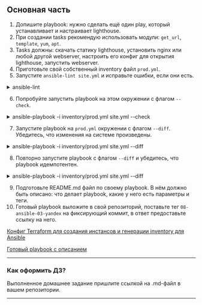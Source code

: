 
## Основная часть

1. Допишите playbook: нужно сделать ещё один play, который устанавливает и настраивает lighthouse.
2. При создании tasks рекомендую использовать модули: `get_url`, `template`, `yum`, `apt`.
3. Tasks должны: скачать статику lighthouse, установить nginx или любой другой webserver, настроить его конфиг для открытия lighthouse, запустить webserver.
4. Приготовьте свой собственный inventory файл `prod.yml`.
5. Запустите `ansible-lint site.yml` и исправьте ошибки, если они есть.

<details>
    <summary>ansible-lint</summary>

```bash
timych@timych-ubu2:~/clickhouse_vector_lighthouse/playbook$ ansible-lint site.yml
WARNING: ansible-lint is no longer tested under Python 3.8 and will soon require 3.9. Do not report bugs for this version.
WARNING  Ignore loading rule from /home/timych/.local/lib/python3.8/site-packages/ansiblelint/rules/role_name.py due to cannot import name 'cache' from 'functools' (/usr/lib/python3.8/functools.py)

Passed with production profile: 0 failure(s), 0 warning(s) on 1 files.
A new release of ansible-lint is available: 6.12.2 → 6.13.1
```

</details>

6. Попробуйте запустить playbook на этом окружении с флагом `--check`.
<details>
<summary>ansible-playbook -i inventory/prod.yml site.yml --check</summary>

```bash
timych@timych-ubu2:~/clickhouse_vector_lighthouse/playbook$ ansible-playbook -i inventory/prod_tf.yml site.yml --check

PLAY [Install Clickhouse] *******************************************************************************************************************************************

TASK [Gathering Facts] **********************************************************************************************************************************************
ok: [prod-server-clickhouse-01]

TASK [Install Clickhouse | Download clickhouse distrib] *************************************************************************************************************
changed: [prod-server-clickhouse-01] => (item=clickhouse-client)
changed: [prod-server-clickhouse-01] => (item=clickhouse-server)
failed: [prod-server-clickhouse-01] (item=clickhouse-common-static) => {"ansible_loop_var": "item", "changed": false, "dest": "./clickhouse-common-static-22.3.3.44.rpm", "elapsed": 0, "item": "clickhouse-common-static", "msg": "Request failed", "response": "HTTP Error 404: Not Found", "status_code": 404, "url": "https://packages.clickhouse.com/rpm/stable/clickhouse-common-static-22.3.3.44.noarch.rpm"}

TASK [Install Clickhouse | Download clickhouse distrib] *************************************************************************************************************
changed: [prod-server-clickhouse-01]

TASK [Install Clickhouse | Install clickhouse packages] *************************************************************************************************************
fatal: [prod-server-clickhouse-01]: FAILED! => {"changed": false, "msg": "No RPM file matching 'clickhouse-common-static-22.3.3.44.rpm' found on system", "rc": 127, "results": ["No RPM file matching 'clickhouse-common-static-22.3.3.44.rpm' found on system"]}
...ignoring

TASK [Install Clickhouse | Flush handlers] **************************************************************************************************************************

TASK [Install Clickhouse | Check if Clickhouse started] *************************************************************************************************************
fatal: [prod-server-clickhouse-01]: FAILED! => {"msg": "The conditional check 'temp__service_facts.ansible_facts.services[\"clickhouse-server.service\"].state == 'running'' failed. The error was: error while evaluating conditional (temp__service_facts.ansible_facts.services[\"clickhouse-server.service\"].state == 'running'): 'dict object' has no attribute 'clickhouse-server.service'"}
...ignoring

TASK [Install Clickhouse | Create database] *************************************************************************************************************************
skipping: [prod-server-clickhouse-01]

PLAY [Configure Сlickhouse] *****************************************************************************************************************************************

TASK [Gathering Facts] **********************************************************************************************************************************************
ok: [prod-server-clickhouse-01]

TASK [Configure clickhouse | Install epel] **************************************************************************************************************************
changed: [prod-server-clickhouse-01]

TASK [Configure clickhouse | Install python-pip and firewalld] ******************************************************************************************************
fatal: [prod-server-clickhouse-01]: FAILED! => {"changed": false, "msg": "No package matching 'python-pip' found available, installed or updated", "rc": 126, "results": ["No package matching 'python-pip' found available, installed or updated"]}
...ignoring

TASK [Configure clickhouse | Install pip lxml] **********************************************************************************************************************
fatal: [prod-server-clickhouse-01]: FAILED! => {"changed": false, "msg": "Unable to find any of pip2, pip to use.  pip needs to be installed."}
...ignoring

TASK [Configure clickhouse | Create table for syslog] ***************************************************************************************************************
skipping: [prod-server-clickhouse-01]

TASK [Configure clickhouse | Modify clickhouse server config] *******************************************************************************************************
An exception occurred during task execution. To see the full traceback, use -vvv. The error was: ImportError: No module named lxml
fatal: [prod-server-clickhouse-01]: FAILED! => {"changed": false, "msg": "Failed to import the required Python library (lxml) on prod-server-clickhouse-01.ru-central1.internal's Python /usr/bin/python. Please read the module documentation and install it in the appropriate location. If the required library is installed, but Ansible is using the wrong Python interpreter, please consult the documentation on ansible_python_interpreter"}
...ignoring

TASK [Configure clickhouse | Modify clickhouse client config] *******************************************************************************************************
An exception occurred during task execution. To see the full traceback, use -vvv. The error was: ImportError: No module named lxml
fatal: [prod-server-clickhouse-01]: FAILED! => {"changed": false, "msg": "Failed to import the required Python library (lxml) on prod-server-clickhouse-01.ru-central1.internal's Python /usr/bin/python. Please read the module documentation and install it in the appropriate location. If the required library is installed, but Ansible is using the wrong Python interpreter, please consult the documentation on ansible_python_interpreter"}
...ignoring

TASK [Configure clickhouse | Open clickhouse port on firewalld] *****************************************************************************************************
fatal: [prod-server-clickhouse-01]: FAILED! => {"changed": false, "msg": "Python Module not found: firewalld and its python module are required for this module,                         version 0.2.11 or newer required (0.3.9 or newer for offline operations)"}
...ignoring

PLAY [Install Vector] ***********************************************************************************************************************************************

TASK [Gathering Facts] **********************************************************************************************************************************************
ok: [prod-server-vector-01]

TASK [Install vector | Download vector distrib] *********************************************************************************************************************
changed: [prod-server-vector-01]

TASK [Install vector | Install vector package] **********************************************************************************************************************
fatal: [prod-server-vector-01]: FAILED! => {"changed": false, "msg": "No RPM file matching 'vector-0.27.0.rpm' found on system", "rc": 127, "results": ["No RPM file matching 'vector-0.27.0.rpm' found on system"]}
...ignoring

TASK [Install vector | Delete default vector config] ****************************************************************************************************************
ok: [prod-server-vector-01]

TASK [Install vector | Set default vector config file for service] **************************************************************************************************
changed: [prod-server-vector-01]

TASK [Install vector | Vector config from template] *****************************************************************************************************************
changed: [prod-server-vector-01]

TASK [Install vector | Flush handlers] ******************************************************************************************************************************

RUNNING HANDLER [Restart vector service] ****************************************************************************************************************************
fatal: [prod-server-vector-01]: FAILED! => {"changed": false, "msg": "Could not find the requested service vector: host"}
...ignoring

TASK [Install vector | Check if vector started] *********************************************************************************************************************
fatal: [prod-server-vector-01]: FAILED! => {"msg": "The conditional check 'temp__service_facts.ansible_facts.services[\"vector.service\"].state == 'running'' failed. The error was: error while evaluating conditional (temp__service_facts.ansible_facts.services[\"vector.service\"].state == 'running'): 'dict object' has no attribute 'vector.service'"}
...ignoring

PLAY [Install lighthouse] *******************************************************************************************************************************************

TASK [Gathering Facts] **********************************************************************************************************************************************
ok: [prod-server-lighthouse-01]

TASK [Install lighthouse | Install epel repo] ***********************************************************************************************************************
changed: [prod-server-lighthouse-01]

TASK [Install lighthouse | Install nginx, git and firewalld] ********************************************************************************************************
fatal: [prod-server-lighthouse-01]: FAILED! => {"changed": false, "msg": "No package matching 'nginx' found available, installed or updated", "rc": 126, "results": ["No package matching 'nginx' found available, installed or updated"]}
...ignoring

TASK [Install lighthouse | Flush handlers] **************************************************************************************************************************

TASK [Install lighthouse | Clone a lighthouse repo] *****************************************************************************************************************
fatal: [prod-server-lighthouse-01]: FAILED! => {"changed": false, "msg": "Failed to find required executable \"git\" in paths: /sbin:/bin:/usr/sbin:/usr/bin:/usr/local/sbin"}
...ignoring

TASK [Synchronize two directories on one remote host.] **************************************************************************************************************
fatal: [prod-server-lighthouse-01]: FAILED! => {"changed": false, "cmd": "/bin/rsync --delay-updates -F --compress --dry-run --archive --no-perms --exclude=.git --chown=nginx:nginx --chmod=D750,F640 --out-format='<<CHANGED>>%i %n%L' /var/www/html/lighthouse_repo/ /var/www/html/lighthouse", "msg": "rsync: change_dir \"/var/www/html/lighthouse_repo\" failed: No such file or directory (2)\nUnknown --usermap name on receiver: nginx\nUnknown --groupmap name on receiver: nginx\nrsync: change_dir#3 \"/var/www/html\" failed: No such file or directory (2)\nrsync error: errors selecting input/output files, dirs (code 3) at main.c(694) [Receiver=3.1.2]\n", "rc": 3}
...ignoring

TASK [Install lighthouse | Configure SELinux for nginx] *************************************************************************************************************
skipping: [prod-server-lighthouse-01]

TASK [Install lighthouse | Open http/s port on firewalld] ***********************************************************************************************************
failed: [prod-server-lighthouse-01] (item=http) => {"ansible_loop_var": "item", "changed": false, "item": "http", "msg": "Python Module not found: firewalld and its python module are required for this module,                         version 0.2.11 or newer required (0.3.9 or newer for offline operations)"}
failed: [prod-server-lighthouse-01] (item=https) => {"ansible_loop_var": "item", "changed": false, "item": "https", "msg": "Python Module not found: firewalld and its python module are required for this module,                         version 0.2.11 or newer required (0.3.9 or newer for offline operations)"}
...ignoring

TASK [Install lighthouse | Rewrite nginx main config file] **********************************************************************************************************
changed: [prod-server-lighthouse-01]

TASK [Install lighthouse | Rewrite nginx lighthouse config file] ****************************************************************************************************
changed: [prod-server-lighthouse-01]

RUNNING HANDLER [Reload nginx service] ******************************************************************************************************************************
fatal: [prod-server-lighthouse-01]: FAILED! => {"changed": false, "msg": "Could not find the requested service nginx: host"}
...ignoring

PLAY RECAP **********************************************************************************************************************************************************
prod-server-clickhouse-01  : ok=11   changed=2    unreachable=0    failed=0    skipped=2    rescued=1    ignored=7
prod-server-lighthouse-01  : ok=9    changed=3    unreachable=0    failed=0    skipped=1    rescued=0    ignored=5
prod-server-vector-01      : ok=8    changed=3    unreachable=0    failed=0    skipped=0    rescued=0    ignored=3
```

</details>

7. Запустите playbook на `prod.yml` окружении с флагом `--diff`. Убедитесь, что изменения на системе произведены.


<details>
<summary>ansible-playbook -i inventory/prod.yml site.yml --diff</summary>

```bash
timych@timych-ubu2:~/clickhouse_vector_lighthouse/playbook$ ansible-playbook -i inventory/prod_tf.yml site.yml --diff

PLAY [Install Clickhouse] *******************************************************************************************************************************************

TASK [Gathering Facts] **********************************************************************************************************************************************
ok: [prod-server-clickhouse-01]

TASK [Install Clickhouse | Download clickhouse distrib] *************************************************************************************************************
changed: [prod-server-clickhouse-01] => (item=clickhouse-client)
changed: [prod-server-clickhouse-01] => (item=clickhouse-server)
failed: [prod-server-clickhouse-01] (item=clickhouse-common-static) => {"ansible_loop_var": "item", "changed": false, "dest": "./clickhouse-common-static-22.3.3.44.rpm", "elapsed": 0, "item": "clickhouse-common-static", "msg": "Request failed", "response": "HTTP Error 404: Not Found", "status_code": 404, "url": "https://packages.clickhouse.com/rpm/stable/clickhouse-common-static-22.3.3.44.noarch.rpm"}

TASK [Install Clickhouse | Download clickhouse distrib] *************************************************************************************************************
changed: [prod-server-clickhouse-01]

TASK [Install Clickhouse | Install clickhouse packages] *************************************************************************************************************
changed: [prod-server-clickhouse-01]

TASK [Install Clickhouse | Flush handlers] **************************************************************************************************************************

RUNNING HANDLER [Start clickhouse service] **************************************************************************************************************************
changed: [prod-server-clickhouse-01]

TASK [Install Clickhouse | Check if Clickhouse started] *************************************************************************************************************
ok: [prod-server-clickhouse-01]

TASK [Install Clickhouse | Create database] *************************************************************************************************************************
changed: [prod-server-clickhouse-01]

PLAY [Configure Сlickhouse] *****************************************************************************************************************************************

TASK [Gathering Facts] **********************************************************************************************************************************************
ok: [prod-server-clickhouse-01]

TASK [Configure clickhouse | Install epel] **************************************************************************************************************************
changed: [prod-server-clickhouse-01]

TASK [Configure clickhouse | Install python-pip and firewalld] ******************************************************************************************************
changed: [prod-server-clickhouse-01]

TASK [Configure clickhouse | Install pip lxml] **********************************************************************************************************************
changed: [prod-server-clickhouse-01]

TASK [Configure clickhouse | Create table for syslog] ***************************************************************************************************************
changed: [prod-server-clickhouse-01]

TASK [Configure clickhouse | Modify clickhouse server config] *******************************************************************************************************
--- before
+++ after
@@ -1294,4 +1294,4 @@
         </tables>
     </rocksdb>
     -->
-</clickhouse>
+<listen_host>0.0.0.0</listen_host></clickhouse>

changed: [prod-server-clickhouse-01]

TASK [Configure clickhouse | Modify clickhouse client config] *******************************************************************************************************
--- before
+++ after
@@ -18,7 +18,7 @@
                  first_or_random - if first replica one has higher number of errors, pick a random one from replicas with minimum number of errors.
             -->
             <load_balancing>random</load_balancing>
-        </default>
+        <date_time_input_format>best_effort</date_time_input_format></default>

         <!-- Profile that allows only read queries. -->
         <readonly>

changed: [prod-server-clickhouse-01]

TASK [Configure clickhouse | Open clickhouse port on firewalld] *****************************************************************************************************
changed: [prod-server-clickhouse-01]

RUNNING HANDLER [Restart clickhouse service] ************************************************************************************************************************
changed: [prod-server-clickhouse-01]

RUNNING HANDLER [Restart firewalld service] *************************************************************************************************************************
changed: [prod-server-clickhouse-01]

RUNNING HANDLER [Reload firewalld service] **************************************************************************************************************************
changed: [prod-server-clickhouse-01]

PLAY [Install Vector] ***********************************************************************************************************************************************

TASK [Gathering Facts] **********************************************************************************************************************************************
ok: [prod-server-vector-01]

TASK [Install vector | Download vector distrib] *********************************************************************************************************************
changed: [prod-server-vector-01]

TASK [Install vector | Install vector package] **********************************************************************************************************************
changed: [prod-server-vector-01]

TASK [Install vector | Delete default vector config] ****************************************************************************************************************
--- before
+++ after
@@ -1,4 +1,4 @@
 {
     "path": "/etc/vector/vector.toml",
-    "state": "file"
+    "state": "absent"
 }

changed: [prod-server-vector-01]

TASK [Install vector | Set default vector config file for service] **************************************************************************************************
--- before: /etc/default/vector
+++ after: /home/timych/.ansible/tmp/ansible-local-123629r3o_ztsj/tmpbefrpa7o/vector.j2
@@ -1,4 +1 @@
-# /etc/default/vector
-# This file can theoretically contain a bunch of environment variables
-# for Vector.  See https://vector.dev/docs/setup/configuration/#environment-variables
-# for details.
+VECTOR_CONFIG=/etc/vector/vector.yml

changed: [prod-server-vector-01]

TASK [Install vector | Vector config from template] *****************************************************************************************************************
--- before
+++ after: /home/timych/.ansible/tmp/ansible-local-123629r3o_ztsj/tmpsyq9y_zi/vector.yml.j2
@@ -0,0 +1,24 @@
+sinks:
+    clickhouse_syslog:
+        database: logs
+        endpoint: http://192.168.101.9:8123
+        inputs:
+        - journald_src
+        skip_unknown_fields: true
+        table: syslogd
+        type: clickhouse
+    test_console:
+        encoding:
+            codec: json
+        inputs:
+        - dummy_logs
+        type: console
+sources:
+    dummy_logs:
+        format: syslog
+        interval: 5
+        type: demo_logs
+    journald_src:
+        current_boot_only: true
+        since_now: false
+        type: journald

changed: [prod-server-vector-01]

TASK [Install vector | Flush handlers] ******************************************************************************************************************************

RUNNING HANDLER [Restart vector service] ****************************************************************************************************************************
changed: [prod-server-vector-01]

TASK [Install vector | Check if vector started] *********************************************************************************************************************
ok: [prod-server-vector-01]

PLAY [Install lighthouse] *******************************************************************************************************************************************

TASK [Gathering Facts] **********************************************************************************************************************************************
ok: [prod-server-lighthouse-01]

TASK [Install lighthouse | Install epel repo] ***********************************************************************************************************************
changed: [prod-server-lighthouse-01]

TASK [Install lighthouse | Install nginx, git and firewalld] ********************************************************************************************************
changed: [prod-server-lighthouse-01]

TASK [Install lighthouse | Flush handlers] **************************************************************************************************************************

RUNNING HANDLER [Restart nginx service] *****************************************************************************************************************************
changed: [prod-server-lighthouse-01]

RUNNING HANDLER [Restart firewalld service] *************************************************************************************************************************
changed: [prod-server-lighthouse-01]

TASK [Install lighthouse | Clone a lighthouse repo] *****************************************************************************************************************
>> Newly checked out d701335c25cd1bb9b5155711190bad8ab852c2ce
changed: [prod-server-lighthouse-01]

TASK [Synchronize two directories on one remote host.] **************************************************************************************************************
cd+++++++++ ./
>f+++++++++ LICENSE
>f+++++++++ README.md
>f+++++++++ app.js
>f+++++++++ index.html
>f+++++++++ jquery.js
cd+++++++++ css/
>f+++++++++ css/bootstrap-responsive.css
>f+++++++++ css/bootstrap-responsive.min.css
>f+++++++++ css/bootstrap.css
>f+++++++++ css/bootstrap.min.css
cd+++++++++ img/
>f+++++++++ img/glyphicons-halflings-white.png
>f+++++++++ img/glyphicons-halflings.png
>f+++++++++ img/loading.svg
cd+++++++++ js/
>f+++++++++ js/ag-grid.min.js
>f+++++++++ js/bootstrap.js
>f+++++++++ js/bootstrap.min.js
cd+++++++++ js/ace-min/
>f+++++++++ js/ace-min/ace.js
>f+++++++++ js/ace-min/ch_completions_help.js
>f+++++++++ js/ace-min/clickhouse_highlight_rules.js
>f+++++++++ js/ace-min/ext-beautify.js
>f+++++++++ js/ace-min/ext-elastic_tabstops_lite.js
>f+++++++++ js/ace-min/ext-emmet.js
>f+++++++++ js/ace-min/ext-error_marker.js
>f+++++++++ js/ace-min/ext-keybinding_menu.js
>f+++++++++ js/ace-min/ext-language_tools.js
>f+++++++++ js/ace-min/ext-linking.js
>f+++++++++ js/ace-min/ext-modelist.js
>f+++++++++ js/ace-min/ext-options.js
>f+++++++++ js/ace-min/ext-searchbox.js
>f+++++++++ js/ace-min/ext-settings_menu.js
>f+++++++++ js/ace-min/ext-spellcheck.js
>f+++++++++ js/ace-min/ext-split.js
>f+++++++++ js/ace-min/ext-static_highlight.js
>f+++++++++ js/ace-min/ext-statusbar.js
>f+++++++++ js/ace-min/ext-textarea.js
>f+++++++++ js/ace-min/ext-themelist.js
>f+++++++++ js/ace-min/ext-whitespace.js
>f+++++++++ js/ace-min/keybinding-emacs.js
>f+++++++++ js/ace-min/keybinding-vim.js
>f+++++++++ js/ace-min/mode-abap.js
>f+++++++++ js/ace-min/mode-abc.js
>f+++++++++ js/ace-min/mode-actionscript.js
>f+++++++++ js/ace-min/mode-ada.js
>f+++++++++ js/ace-min/mode-apache_conf.js
>f+++++++++ js/ace-min/mode-applescript.js
>f+++++++++ js/ace-min/mode-asciidoc.js
>f+++++++++ js/ace-min/mode-assembly_x86.js
>f+++++++++ js/ace-min/mode-autohotkey.js
>f+++++++++ js/ace-min/mode-batchfile.js
>f+++++++++ js/ace-min/mode-bro.js
>f+++++++++ js/ace-min/mode-c9search.js
>f+++++++++ js/ace-min/mode-c_cpp.js
>f+++++++++ js/ace-min/mode-cirru.js
>f+++++++++ js/ace-min/mode-clickhouse.js
>f+++++++++ js/ace-min/mode-clojure.js
>f+++++++++ js/ace-min/mode-cobol.js
>f+++++++++ js/ace-min/mode-coffee.js
>f+++++++++ js/ace-min/mode-coldfusion.js
>f+++++++++ js/ace-min/mode-csharp.js
>f+++++++++ js/ace-min/mode-csound_document.js
>f+++++++++ js/ace-min/mode-csound_orchestra.js
>f+++++++++ js/ace-min/mode-csound_score.js
>f+++++++++ js/ace-min/mode-csp.js
>f+++++++++ js/ace-min/mode-css.js
>f+++++++++ js/ace-min/mode-curly.js
>f+++++++++ js/ace-min/mode-d.js
>f+++++++++ js/ace-min/mode-dart.js
>f+++++++++ js/ace-min/mode-diff.js
>f+++++++++ js/ace-min/mode-django.js
>f+++++++++ js/ace-min/mode-dockerfile.js
>f+++++++++ js/ace-min/mode-dot.js
>f+++++++++ js/ace-min/mode-drools.js
>f+++++++++ js/ace-min/mode-edifact.js
>f+++++++++ js/ace-min/mode-eiffel.js
>f+++++++++ js/ace-min/mode-ejs.js
>f+++++++++ js/ace-min/mode-elixir.js
>f+++++++++ js/ace-min/mode-elm.js
>f+++++++++ js/ace-min/mode-erlang.js
>f+++++++++ js/ace-min/mode-forth.js
>f+++++++++ js/ace-min/mode-fortran.js
>f+++++++++ js/ace-min/mode-ftl.js
>f+++++++++ js/ace-min/mode-gcode.js
>f+++++++++ js/ace-min/mode-gherkin.js
>f+++++++++ js/ace-min/mode-gitignore.js
>f+++++++++ js/ace-min/mode-glsl.js
>f+++++++++ js/ace-min/mode-gobstones.js
>f+++++++++ js/ace-min/mode-golang.js
>f+++++++++ js/ace-min/mode-graphqlschema.js
>f+++++++++ js/ace-min/mode-groovy.js
>f+++++++++ js/ace-min/mode-haml.js
>f+++++++++ js/ace-min/mode-handlebars.js
>f+++++++++ js/ace-min/mode-haskell.js
>f+++++++++ js/ace-min/mode-haskell_cabal.js
>f+++++++++ js/ace-min/mode-haxe.js
>f+++++++++ js/ace-min/mode-hjson.js
>f+++++++++ js/ace-min/mode-html.js
>f+++++++++ js/ace-min/mode-html_elixir.js
>f+++++++++ js/ace-min/mode-html_ruby.js
>f+++++++++ js/ace-min/mode-ini.js
>f+++++++++ js/ace-min/mode-io.js
>f+++++++++ js/ace-min/mode-jack.js
>f+++++++++ js/ace-min/mode-jade.js
>f+++++++++ js/ace-min/mode-java.js
>f+++++++++ js/ace-min/mode-javascript.js
>f+++++++++ js/ace-min/mode-json.js
>f+++++++++ js/ace-min/mode-jsoniq.js
>f+++++++++ js/ace-min/mode-jsp.js
>f+++++++++ js/ace-min/mode-jssm.js
>f+++++++++ js/ace-min/mode-jsx.js
>f+++++++++ js/ace-min/mode-julia.js
>f+++++++++ js/ace-min/mode-kotlin.js
>f+++++++++ js/ace-min/mode-latex.js
>f+++++++++ js/ace-min/mode-less.js
>f+++++++++ js/ace-min/mode-liquid.js
>f+++++++++ js/ace-min/mode-lisp.js
>f+++++++++ js/ace-min/mode-livescript.js
>f+++++++++ js/ace-min/mode-logiql.js
>f+++++++++ js/ace-min/mode-lsl.js
>f+++++++++ js/ace-min/mode-lua.js
>f+++++++++ js/ace-min/mode-luapage.js
>f+++++++++ js/ace-min/mode-lucene.js
>f+++++++++ js/ace-min/mode-makefile.js
>f+++++++++ js/ace-min/mode-markdown.js
>f+++++++++ js/ace-min/mode-mask.js
>f+++++++++ js/ace-min/mode-matlab.js
>f+++++++++ js/ace-min/mode-maze.js
>f+++++++++ js/ace-min/mode-mel.js
>f+++++++++ js/ace-min/mode-mixal.js
>f+++++++++ js/ace-min/mode-mushcode.js
>f+++++++++ js/ace-min/mode-mysql.js
>f+++++++++ js/ace-min/mode-nix.js
>f+++++++++ js/ace-min/mode-nsis.js
>f+++++++++ js/ace-min/mode-objectivec.js
>f+++++++++ js/ace-min/mode-ocaml.js
>f+++++++++ js/ace-min/mode-pascal.js
>f+++++++++ js/ace-min/mode-perl.js
>f+++++++++ js/ace-min/mode-pgsql.js
>f+++++++++ js/ace-min/mode-php.js
>f+++++++++ js/ace-min/mode-pig.js
>f+++++++++ js/ace-min/mode-plain_text.js
>f+++++++++ js/ace-min/mode-powershell.js
>f+++++++++ js/ace-min/mode-praat.js
>f+++++++++ js/ace-min/mode-prolog.js
>f+++++++++ js/ace-min/mode-properties.js
>f+++++++++ js/ace-min/mode-protobuf.js
>f+++++++++ js/ace-min/mode-python.js
>f+++++++++ js/ace-min/mode-r.js
>f+++++++++ js/ace-min/mode-razor.js
>f+++++++++ js/ace-min/mode-rdoc.js
>f+++++++++ js/ace-min/mode-red.js
>f+++++++++ js/ace-min/mode-redshift.js
>f+++++++++ js/ace-min/mode-rhtml.js
>f+++++++++ js/ace-min/mode-rst.js
>f+++++++++ js/ace-min/mode-ruby.js
>f+++++++++ js/ace-min/mode-rust.js
>f+++++++++ js/ace-min/mode-sass.js
>f+++++++++ js/ace-min/mode-scad.js
>f+++++++++ js/ace-min/mode-scala.js
>f+++++++++ js/ace-min/mode-scheme.js
>f+++++++++ js/ace-min/mode-scss.js
>f+++++++++ js/ace-min/mode-sh.js
>f+++++++++ js/ace-min/mode-sjs.js
>f+++++++++ js/ace-min/mode-smarty.js
>f+++++++++ js/ace-min/mode-snippets.js
>f+++++++++ js/ace-min/mode-soy_template.js
>f+++++++++ js/ace-min/mode-space.js
>f+++++++++ js/ace-min/mode-sparql.js
>f+++++++++ js/ace-min/mode-sql.js
>f+++++++++ js/ace-min/mode-sqlserver.js
>f+++++++++ js/ace-min/mode-stylus.js
>f+++++++++ js/ace-min/mode-svg.js
>f+++++++++ js/ace-min/mode-swift.js
>f+++++++++ js/ace-min/mode-tcl.js
>f+++++++++ js/ace-min/mode-tex.js
>f+++++++++ js/ace-min/mode-text.js
>f+++++++++ js/ace-min/mode-textile.js
>f+++++++++ js/ace-min/mode-toml.js
>f+++++++++ js/ace-min/mode-tsx.js
>f+++++++++ js/ace-min/mode-turtle.js
>f+++++++++ js/ace-min/mode-twig.js
>f+++++++++ js/ace-min/mode-typescript.js
>f+++++++++ js/ace-min/mode-vala.js
>f+++++++++ js/ace-min/mode-vbscript.js
>f+++++++++ js/ace-min/mode-velocity.js
>f+++++++++ js/ace-min/mode-verilog.js
>f+++++++++ js/ace-min/mode-vhdl.js
>f+++++++++ js/ace-min/mode-wollok.js
>f+++++++++ js/ace-min/mode-xml.js
>f+++++++++ js/ace-min/mode-xquery.js
>f+++++++++ js/ace-min/mode-yaml.js
>f+++++++++ js/ace-min/theme-ambiance.js
>f+++++++++ js/ace-min/theme-chaos.js
>f+++++++++ js/ace-min/theme-chrome.js
>f+++++++++ js/ace-min/theme-clouds.js
>f+++++++++ js/ace-min/theme-clouds_midnight.js
>f+++++++++ js/ace-min/theme-cobalt.js
>f+++++++++ js/ace-min/theme-crimson_editor.js
>f+++++++++ js/ace-min/theme-dawn.js
>f+++++++++ js/ace-min/theme-dracula.js
>f+++++++++ js/ace-min/theme-dreamweaver.js
>f+++++++++ js/ace-min/theme-eclipse.js
>f+++++++++ js/ace-min/theme-github.js
>f+++++++++ js/ace-min/theme-gob.js
>f+++++++++ js/ace-min/theme-gruvbox.js
>f+++++++++ js/ace-min/theme-idle_fingers.js
>f+++++++++ js/ace-min/theme-iplastic.js
>f+++++++++ js/ace-min/theme-katzenmilch.js
>f+++++++++ js/ace-min/theme-kr_theme.js
>f+++++++++ js/ace-min/theme-kuroir.js
>f+++++++++ js/ace-min/theme-merbivore.js
>f+++++++++ js/ace-min/theme-merbivore_soft.js
>f+++++++++ js/ace-min/theme-mono_industrial.js
>f+++++++++ js/ace-min/theme-monokai.js
>f+++++++++ js/ace-min/theme-pastel_on_dark.js
>f+++++++++ js/ace-min/theme-solarized_dark.js
>f+++++++++ js/ace-min/theme-solarized_light.js
>f+++++++++ js/ace-min/theme-sqlserver.js
>f+++++++++ js/ace-min/theme-terminal.js
>f+++++++++ js/ace-min/theme-textmate.js
>f+++++++++ js/ace-min/theme-tomorrow.js
>f+++++++++ js/ace-min/theme-tomorrow_night.js
>f+++++++++ js/ace-min/theme-tomorrow_night_blue.js
>f+++++++++ js/ace-min/theme-tomorrow_night_bright.js
>f+++++++++ js/ace-min/theme-tomorrow_night_eighties.js
>f+++++++++ js/ace-min/theme-twilight.js
>f+++++++++ js/ace-min/theme-vibrant_ink.js
>f+++++++++ js/ace-min/theme-xcode.js
>f+++++++++ js/ace-min/worker-coffee.js
>f+++++++++ js/ace-min/worker-css.js
>f+++++++++ js/ace-min/worker-html.js
>f+++++++++ js/ace-min/worker-javascript.js
>f+++++++++ js/ace-min/worker-json.js
>f+++++++++ js/ace-min/worker-lua.js
>f+++++++++ js/ace-min/worker-php.js
>f+++++++++ js/ace-min/worker-xml.js
>f+++++++++ js/ace-min/worker-xquery.js
cd+++++++++ js/ace-min/snippets/
>f+++++++++ js/ace-min/snippets/abap.js
>f+++++++++ js/ace-min/snippets/abc.js
>f+++++++++ js/ace-min/snippets/actionscript.js
>f+++++++++ js/ace-min/snippets/ada.js
>f+++++++++ js/ace-min/snippets/apache_conf.js
>f+++++++++ js/ace-min/snippets/applescript.js
>f+++++++++ js/ace-min/snippets/asciidoc.js
>f+++++++++ js/ace-min/snippets/assembly_x86.js
>f+++++++++ js/ace-min/snippets/autohotkey.js
>f+++++++++ js/ace-min/snippets/batchfile.js
>f+++++++++ js/ace-min/snippets/bro.js
>f+++++++++ js/ace-min/snippets/c9search.js
>f+++++++++ js/ace-min/snippets/c_cpp.js
>f+++++++++ js/ace-min/snippets/cirru.js
>f+++++++++ js/ace-min/snippets/clickhouse.js
>f+++++++++ js/ace-min/snippets/clojure.js
>f+++++++++ js/ace-min/snippets/cobol.js
>f+++++++++ js/ace-min/snippets/coffee.js
>f+++++++++ js/ace-min/snippets/coldfusion.js
>f+++++++++ js/ace-min/snippets/csharp.js
>f+++++++++ js/ace-min/snippets/csound_document.js
>f+++++++++ js/ace-min/snippets/csound_orchestra.js
>f+++++++++ js/ace-min/snippets/csound_score.js
>f+++++++++ js/ace-min/snippets/csp.js
>f+++++++++ js/ace-min/snippets/css.js
>f+++++++++ js/ace-min/snippets/curly.js
>f+++++++++ js/ace-min/snippets/d.js
>f+++++++++ js/ace-min/snippets/dart.js
>f+++++++++ js/ace-min/snippets/diff.js
>f+++++++++ js/ace-min/snippets/django.js
>f+++++++++ js/ace-min/snippets/dockerfile.js
>f+++++++++ js/ace-min/snippets/dot.js
>f+++++++++ js/ace-min/snippets/drools.js
>f+++++++++ js/ace-min/snippets/edifact.js
>f+++++++++ js/ace-min/snippets/eiffel.js
>f+++++++++ js/ace-min/snippets/ejs.js
>f+++++++++ js/ace-min/snippets/elixir.js
>f+++++++++ js/ace-min/snippets/elm.js
>f+++++++++ js/ace-min/snippets/erlang.js
>f+++++++++ js/ace-min/snippets/forth.js
>f+++++++++ js/ace-min/snippets/fortran.js
>f+++++++++ js/ace-min/snippets/ftl.js
>f+++++++++ js/ace-min/snippets/gcode.js
>f+++++++++ js/ace-min/snippets/gherkin.js
>f+++++++++ js/ace-min/snippets/gitignore.js
>f+++++++++ js/ace-min/snippets/glsl.js
>f+++++++++ js/ace-min/snippets/gobstones.js
>f+++++++++ js/ace-min/snippets/golang.js
>f+++++++++ js/ace-min/snippets/graphqlschema.js
>f+++++++++ js/ace-min/snippets/groovy.js
>f+++++++++ js/ace-min/snippets/haml.js
>f+++++++++ js/ace-min/snippets/handlebars.js
>f+++++++++ js/ace-min/snippets/haskell.js
>f+++++++++ js/ace-min/snippets/haskell_cabal.js
>f+++++++++ js/ace-min/snippets/haxe.js
>f+++++++++ js/ace-min/snippets/hjson.js
>f+++++++++ js/ace-min/snippets/html.js
>f+++++++++ js/ace-min/snippets/html_elixir.js
>f+++++++++ js/ace-min/snippets/html_ruby.js
>f+++++++++ js/ace-min/snippets/ini.js
>f+++++++++ js/ace-min/snippets/io.js
>f+++++++++ js/ace-min/snippets/jack.js
>f+++++++++ js/ace-min/snippets/jade.js
>f+++++++++ js/ace-min/snippets/java.js
>f+++++++++ js/ace-min/snippets/javascript.js
>f+++++++++ js/ace-min/snippets/json.js
>f+++++++++ js/ace-min/snippets/jsoniq.js
>f+++++++++ js/ace-min/snippets/jsp.js
>f+++++++++ js/ace-min/snippets/jssm.js
>f+++++++++ js/ace-min/snippets/jsx.js
>f+++++++++ js/ace-min/snippets/julia.js
>f+++++++++ js/ace-min/snippets/kotlin.js
>f+++++++++ js/ace-min/snippets/latex.js
>f+++++++++ js/ace-min/snippets/less.js
>f+++++++++ js/ace-min/snippets/liquid.js
>f+++++++++ js/ace-min/snippets/lisp.js
>f+++++++++ js/ace-min/snippets/livescript.js
>f+++++++++ js/ace-min/snippets/logiql.js
>f+++++++++ js/ace-min/snippets/lsl.js
>f+++++++++ js/ace-min/snippets/lua.js
>f+++++++++ js/ace-min/snippets/luapage.js
>f+++++++++ js/ace-min/snippets/lucene.js
>f+++++++++ js/ace-min/snippets/makefile.js
>f+++++++++ js/ace-min/snippets/markdown.js
>f+++++++++ js/ace-min/snippets/mask.js
>f+++++++++ js/ace-min/snippets/matlab.js
>f+++++++++ js/ace-min/snippets/maze.js
>f+++++++++ js/ace-min/snippets/mel.js
>f+++++++++ js/ace-min/snippets/mixal.js
>f+++++++++ js/ace-min/snippets/mushcode.js
>f+++++++++ js/ace-min/snippets/mysql.js
>f+++++++++ js/ace-min/snippets/nix.js
>f+++++++++ js/ace-min/snippets/nsis.js
>f+++++++++ js/ace-min/snippets/objectivec.js
>f+++++++++ js/ace-min/snippets/ocaml.js
>f+++++++++ js/ace-min/snippets/pascal.js
>f+++++++++ js/ace-min/snippets/perl.js
>f+++++++++ js/ace-min/snippets/pgsql.js
>f+++++++++ js/ace-min/snippets/php.js
>f+++++++++ js/ace-min/snippets/pig.js
>f+++++++++ js/ace-min/snippets/plain_text.js
>f+++++++++ js/ace-min/snippets/powershell.js
>f+++++++++ js/ace-min/snippets/praat.js
>f+++++++++ js/ace-min/snippets/prolog.js
>f+++++++++ js/ace-min/snippets/properties.js
>f+++++++++ js/ace-min/snippets/protobuf.js
>f+++++++++ js/ace-min/snippets/python.js
>f+++++++++ js/ace-min/snippets/r.js
>f+++++++++ js/ace-min/snippets/razor.js
>f+++++++++ js/ace-min/snippets/rdoc.js
>f+++++++++ js/ace-min/snippets/red.js
>f+++++++++ js/ace-min/snippets/redshift.js
>f+++++++++ js/ace-min/snippets/rhtml.js
>f+++++++++ js/ace-min/snippets/rst.js
>f+++++++++ js/ace-min/snippets/ruby.js
>f+++++++++ js/ace-min/snippets/rust.js
>f+++++++++ js/ace-min/snippets/sass.js
>f+++++++++ js/ace-min/snippets/scad.js
>f+++++++++ js/ace-min/snippets/scala.js
>f+++++++++ js/ace-min/snippets/scheme.js
>f+++++++++ js/ace-min/snippets/scss.js
>f+++++++++ js/ace-min/snippets/sh.js
>f+++++++++ js/ace-min/snippets/sjs.js
>f+++++++++ js/ace-min/snippets/smarty.js
>f+++++++++ js/ace-min/snippets/snippets.js
>f+++++++++ js/ace-min/snippets/soy_template.js
>f+++++++++ js/ace-min/snippets/space.js
>f+++++++++ js/ace-min/snippets/sparql.js
>f+++++++++ js/ace-min/snippets/sql.js
>f+++++++++ js/ace-min/snippets/sqlserver.js
>f+++++++++ js/ace-min/snippets/stylus.js
>f+++++++++ js/ace-min/snippets/svg.js
>f+++++++++ js/ace-min/snippets/swift.js
>f+++++++++ js/ace-min/snippets/tcl.js
>f+++++++++ js/ace-min/snippets/tex.js
>f+++++++++ js/ace-min/snippets/text.js
>f+++++++++ js/ace-min/snippets/textile.js
>f+++++++++ js/ace-min/snippets/toml.js
>f+++++++++ js/ace-min/snippets/tsx.js
>f+++++++++ js/ace-min/snippets/turtle.js
>f+++++++++ js/ace-min/snippets/twig.js
>f+++++++++ js/ace-min/snippets/typescript.js
>f+++++++++ js/ace-min/snippets/vala.js
>f+++++++++ js/ace-min/snippets/vbscript.js
>f+++++++++ js/ace-min/snippets/velocity.js
>f+++++++++ js/ace-min/snippets/verilog.js
>f+++++++++ js/ace-min/snippets/vhdl.js
>f+++++++++ js/ace-min/snippets/wollok.js
>f+++++++++ js/ace-min/snippets/xml.js
>f+++++++++ js/ace-min/snippets/xquery.js
>f+++++++++ js/ace-min/snippets/yaml.js
changed: [prod-server-lighthouse-01]

TASK [Install lighthouse | Configure SELinux for nginx] *************************************************************************************************************
ok: [prod-server-lighthouse-01]

TASK [Install lighthouse | Open http/s port on firewalld] ***********************************************************************************************************
changed: [prod-server-lighthouse-01] => (item=http)
changed: [prod-server-lighthouse-01] => (item=https)

TASK [Install lighthouse | Rewrite nginx main config file] **********************************************************************************************************
--- before: /etc/nginx/nginx.conf
+++ after: /home/timych/.ansible/tmp/ansible-local-123629r3o_ztsj/tmp0s1qo8cs/nginx.conf.j2
@@ -1,7 +1,3 @@
-# For more information on configuration, see:
-#   * Official English Documentation: http://nginx.org/en/docs/
-#   * Official Russian Documentation: http://nginx.org/ru/docs/
-
 user nginx;
 worker_processes auto;
 error_log /var/log/nginx/error.log;
@@ -34,51 +30,4 @@
     # See http://nginx.org/en/docs/ngx_core_module.html#include
     # for more information.
     include /etc/nginx/conf.d/*.conf;
-
-    server {
-        listen       80;
-        listen       [::]:80;
-        server_name  _;
-        root         /usr/share/nginx/html;
-
-        # Load configuration files for the default server block.
-        include /etc/nginx/default.d/*.conf;
-
-        error_page 404 /404.html;
-        location = /404.html {
-        }
-
-        error_page 500 502 503 504 /50x.html;
-        location = /50x.html {
-        }
-    }
-
-# Settings for a TLS enabled server.
-#
-#    server {
-#        listen       443 ssl http2;
-#        listen       [::]:443 ssl http2;
-#        server_name  _;
-#        root         /usr/share/nginx/html;
-#
-#        ssl_certificate "/etc/pki/nginx/server.crt";
-#        ssl_certificate_key "/etc/pki/nginx/private/server.key";
-#        ssl_session_cache shared:SSL:1m;
-#        ssl_session_timeout  10m;
-#        ssl_ciphers HIGH:!aNULL:!MD5;
-#        ssl_prefer_server_ciphers on;
-#
-#        # Load configuration files for the default server block.
-#        include /etc/nginx/default.d/*.conf;
-#
-#        error_page 404 /404.html;
-#            location = /40x.html {
-#        }
-#
-#        error_page 500 502 503 504 /50x.html;
-#            location = /50x.html {
-#        }
-#    }
-
 }
-

changed: [prod-server-lighthouse-01]

TASK [Install lighthouse | Rewrite nginx lighthouse config file] ****************************************************************************************************
--- before
+++ after: /home/timych/.ansible/tmp/ansible-local-123629r3o_ztsj/tmp36htg3ud/lighthouse.conf.j2
@@ -0,0 +1,16 @@
+server {
+    listen      80;
+    listen      [::]:80;
+    server_name _;
+    root        /var/www/html/lighthouse;
+
+    # logging
+    access_log  /var/log/nginx/access.log combined buffer=512k flush=1m;
+    error_log   /var/log/nginx/error.log warn;
+
+    # index.html fallback
+    location / {
+        try_files $uri $uri/ /index.html;
+    }
+
+}

changed: [prod-server-lighthouse-01]

RUNNING HANDLER [Reload nginx service] ******************************************************************************************************************************
changed: [prod-server-lighthouse-01]

PLAY RECAP **********************************************************************************************************************************************************
prod-server-clickhouse-01  : ok=17   changed=14   unreachable=0    failed=0    skipped=0    rescued=1    ignored=0
prod-server-lighthouse-01  : ok=12   changed=10   unreachable=0    failed=0    skipped=0    rescued=0    ignored=0
prod-server-vector-01      : ok=8    changed=6    unreachable=0    failed=0    skipped=0    rescued=0    ignored=0
```

</details>

8. Повторно запустите playbook с флагом `--diff` и убедитесь, что playbook идемпотентен.

<details>
<summary>ansible-playbook -i inventory/prod.yml site.yml --diff</summary>
timych@timych-ubu2:~/clickhouse_vector_lighthouse/playbook$ ansible-playbook -i inventory/prod_tf.yml site.yml --diff

PLAY [Install Clickhouse] *******************************************************************************************************************************************

TASK [Gathering Facts] **********************************************************************************************************************************************
ok: [prod-server-clickhouse-01]

TASK [Install Clickhouse | Download clickhouse distrib] *************************************************************************************************************
ok: [prod-server-clickhouse-01] => (item=clickhouse-client)
ok: [prod-server-clickhouse-01] => (item=clickhouse-server)
failed: [prod-server-clickhouse-01] (item=clickhouse-common-static) => {"ansible_loop_var": "item", "changed": false, "dest": "./clickhouse-common-static-22.3.3.44.rpm", "elapsed": 0, "gid": 1001, "group": "timych", "item": "clickhouse-common-static", "mode": "0440", "msg": "Request failed", "owner": "timych", "response": "HTTP Error 404: Not Found", "secontext": "unconfined_u:object_r:user_home_t:s0", "size": 246310036, "state": "file", "status_code": 404, "uid": 1001, "url": "https://packages.clickhouse.com/rpm/stable/clickhouse-common-static-22.3.3.44.noarch.rpm"}

TASK [Install Clickhouse | Download clickhouse distrib] *************************************************************************************************************
ok: [prod-server-clickhouse-01]

TASK [Install Clickhouse | Install clickhouse packages] *************************************************************************************************************
ok: [prod-server-clickhouse-01]

TASK [Install Clickhouse | Flush handlers] **************************************************************************************************************************

TASK [Install Clickhouse | Check if Clickhouse started] *************************************************************************************************************
ok: [prod-server-clickhouse-01]

TASK [Install Clickhouse | Create database] *************************************************************************************************************************
ok: [prod-server-clickhouse-01]

PLAY [Configure Сlickhouse] *****************************************************************************************************************************************

TASK [Gathering Facts] **********************************************************************************************************************************************
ok: [prod-server-clickhouse-01]

TASK [Configure clickhouse | Install epel] **************************************************************************************************************************
ok: [prod-server-clickhouse-01]

TASK [Configure clickhouse | Install python-pip and firewalld] ******************************************************************************************************
ok: [prod-server-clickhouse-01]

TASK [Configure clickhouse | Install pip lxml] **********************************************************************************************************************
ok: [prod-server-clickhouse-01]

TASK [Configure clickhouse | Create table for syslog] ***************************************************************************************************************
ok: [prod-server-clickhouse-01]

TASK [Configure clickhouse | Modify clickhouse server config] *******************************************************************************************************
ok: [prod-server-clickhouse-01]

TASK [Configure clickhouse | Modify clickhouse client config] *******************************************************************************************************
ok: [prod-server-clickhouse-01]

TASK [Configure clickhouse | Open clickhouse port on firewalld] *****************************************************************************************************
ok: [prod-server-clickhouse-01]

PLAY [Install Vector] ***********************************************************************************************************************************************

TASK [Gathering Facts] **********************************************************************************************************************************************
ok: [prod-server-vector-01]

TASK [Install vector | Download vector distrib] *********************************************************************************************************************
ok: [prod-server-vector-01]

TASK [Install vector | Install vector package] **********************************************************************************************************************
ok: [prod-server-vector-01]

TASK [Install vector | Delete default vector config] ****************************************************************************************************************
ok: [prod-server-vector-01]

TASK [Install vector | Set default vector config file for service] **************************************************************************************************
ok: [prod-server-vector-01]

TASK [Install vector | Vector config from template] *****************************************************************************************************************
ok: [prod-server-vector-01]

TASK [Install vector | Flush handlers] ******************************************************************************************************************************

TASK [Install vector | Check if vector started] *********************************************************************************************************************
ok: [prod-server-vector-01]

PLAY [Install lighthouse] *******************************************************************************************************************************************

TASK [Gathering Facts] **********************************************************************************************************************************************
ok: [prod-server-lighthouse-01]

TASK [Install lighthouse | Install epel repo] ***********************************************************************************************************************
ok: [prod-server-lighthouse-01]

TASK [Install lighthouse | Install nginx, git and firewalld] ********************************************************************************************************
ok: [prod-server-lighthouse-01]

TASK [Install lighthouse | Flush handlers] **************************************************************************************************************************

TASK [Install lighthouse | Clone a lighthouse repo] *****************************************************************************************************************
ok: [prod-server-lighthouse-01]

TASK [Synchronize two directories on one remote host.] **************************************************************************************************************
ok: [prod-server-lighthouse-01]

TASK [Install lighthouse | Configure SELinux for nginx] *************************************************************************************************************
ok: [prod-server-lighthouse-01]

TASK [Install lighthouse | Open http/s port on firewalld] ***********************************************************************************************************
ok: [prod-server-lighthouse-01] => (item=http)
ok: [prod-server-lighthouse-01] => (item=https)

TASK [Install lighthouse | Rewrite nginx main config file] **********************************************************************************************************
ok: [prod-server-lighthouse-01]

TASK [Install lighthouse | Rewrite nginx lighthouse config file] ****************************************************************************************************
ok: [prod-server-lighthouse-01]

PLAY RECAP **********************************************************************************************************************************************************
prod-server-clickhouse-01  : ok=13   changed=0    unreachable=0    failed=0    skipped=0    rescued=1    ignored=0
prod-server-lighthouse-01  : ok=9    changed=0    unreachable=0    failed=0    skipped=0    rescued=0    ignored=0
prod-server-vector-01      : ok=7    changed=0    unreachable=0    failed=0    skipped=0    rescued=0    ignored=0
</details>

9.  Подготовьте README.md файл по своему playbook. В нём должно быть описано: что делает playbook, какие у него есть параметры и теги.
10.  Готовый playbook выложите в свой репозиторий, поставьте тег `08-ansible-03-yandex` на фиксирующий коммит, в ответ предоставьте ссылку на него.

[Конфиг Terraform для создания инстансов и генерации inventory для Ansible](https://github.com/Timych84/devops-netology/tree/main/08-ansible-03-yandex/infrastructure)

[Готовый playbook с описанием](https://github.com/Timych84/devops-netology/tree/main/08-ansible-03-yandex/playbook)


---

### Как оформить ДЗ?

Выполненное домашнее задание пришлите ссылкой на .md-файл в вашем репозитории.

---
